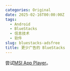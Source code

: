 ```yaml
---
categories: Original
date: 2025-02-16T00:00:00Z
tags:
  - Android
  - BlueStacks
  - 信息技术
  - 软件
slug: bluestacks-adsfree
title: 更少广告的 BlueStacks
---
```


尝试[MSI App Player](https://www.msi.com/Landing/appplayer)。
